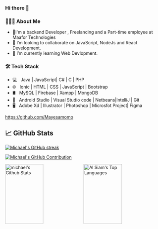 ### Hi there 👋

<h3> 👨🏻‍💻 About Me </h3>

- 🔭I'm a backend Developer , Freelancing and  a Part-time employee at Maafor Technologies
- 👯 I’m looking to collaborate on JavaScript, NodeJs and React Development.
-  🌱 I’m currently learning  Web Devlopment.
<h3>🛠 Tech Stack</h3>

- 💻 &nbsp; Java | JavaScript| C# | C | PHP
- 🌐 &nbsp; Ionic | HTML | CSS | JavaScript | Bootstrap 
- 🛢 &nbsp; MySQL | Firebase | Xampp | MongoDB
- 🔧 &nbsp; Android Studio | Visual Studio code | Netbeans|IntelliJ | Git
- 🖥 &nbsp; Adobe Xd | Illustrator | Photoshop | Microsfot Project| Figma

https://github.com/Mayesamomo

## &#x1f4c8; GitHub Stats
<p align="left">
  <a href="https://github.com/Mayesamomo">
    <img src="https://github-readme-streak-stats.herokuapp.com/?user=Mayesamomo&theme=radical&border=7F3FBF&background=0D1117" alt="Michael's GitHub streak"/>
  </a>
</p>

<p align="left">
  <a href="https://github.com/Mayesamomo">
    <img src="https://github-profile-summary-cards.vercel.app/api/cards/profile-details?username=Mayesamomo&theme=radical" alt="Michael's GitHub Contribution"/>
  </a>
</p>

<a> 
    <a href="https://github.com/Mayesamomo"><img alt="michael's Github Stats" src="https://denvercoder1-github-readme-stats.vercel.app/api?username=Mayesamomo&show_icons=true&count_private=true&theme=react&border_color=7F3FBF&bg_color=0D1117&title_color=F85D7F&icon_color=F8D866" height="192px" width="49.5%"/></a>
  <a href="https://github.com/alsiam"><img alt="Al Siam's Top Languages" src="https://denvercoder1-github-readme-stats.vercel.app/api/top-langs/?username=Mayesamomo&langs_count=8&layout=compact&theme=react&border_color=7F3FBF&bg_color=0D1117&title_color=F85D7F&icon_color=F8D866" height="192px" width="49.5%"/></a>
  <br/>
</a>
